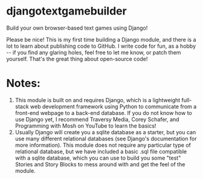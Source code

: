 # djangotextgamebuilder
Build your own browser-based text games using Django!

Please be nice! This is my first time building a Django module, and there is a lot to learn about publishing code to GitHub. I write code for fun, as a hobby -- if you find any glaring holes, feel free to let me know, or patch them yourself. That's the great thing about open-source code!

# Notes:
1. This module is built on and requires Django, which is a lightweight full-stack web development framework using Python to communicate from a front-end webpage to a back-end database. If you do not know how to use Django yet, I recommend Traversy Media, Corey Schafer, and Programming with Mosh on YouTube to learn the basics!
2. Usually Django will create you a sqlite database as a starter, but you can use many different relational databases (see Django's documentation for more information). This module does not require any particular type of relational database, but we have included a basic .sql file compatible with a sqlite database, which you can use to build you some "test" Stories and Story Blocks to mess around with and get the feel of the module. 
